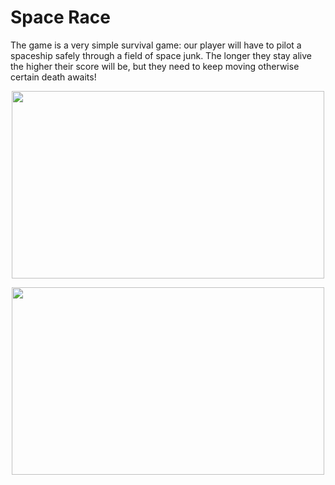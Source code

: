 # Space Race
The game is a very simple survival game: our player will have to pilot a spaceship safely through a field of space junk. The longer they stay alive the higher their score will be, but they need to keep moving otherwise certain death awaits!

<p align="center">
  <img width="500" height="300" src="https://user-images.githubusercontent.com/27751735/58377262-f7b8ba00-7f84-11e9-8d29-16a0ba1fe6e1.png">
</p>
<p align="center">
  <img width="500" height="300" src="https://user-images.githubusercontent.com/27751735/58377264-f8515080-7f84-11e9-954d-927215d97c59.png">
</p>
